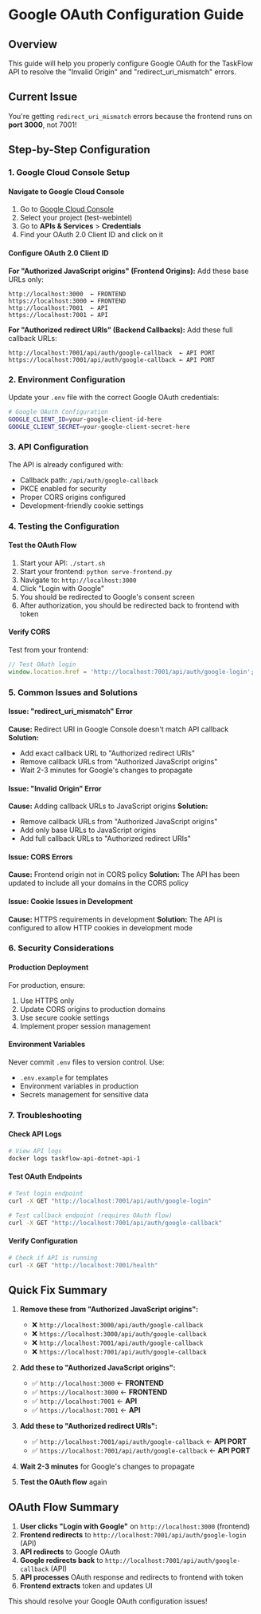 # Google OAuth Configuration Guide

## Overview
This guide will help you properly configure Google OAuth for the TaskFlow API to resolve the "Invalid Origin" and "redirect_uri_mismatch" errors.

## Current Issue
You're getting `redirect_uri_mismatch` errors because the frontend runs on **port 3000**, not 7001!

## Step-by-Step Configuration

### 1. Google Cloud Console Setup

#### Navigate to Google Cloud Console
1. Go to [Google Cloud Console](https://console.cloud.google.com/)
2. Select your project (test-webintel)
3. Go to **APIs & Services** > **Credentials**
4. Find your OAuth 2.0 Client ID and click on it

#### Configure OAuth 2.0 Client ID

**For "Authorized JavaScript origins" (Frontend Origins):**
Add these base URLs only:
```
http://localhost:3000  ← FRONTEND
https://localhost:3000 ← FRONTEND
http://localhost:7001  ← API
https://localhost:7001 ← API
```

**For "Authorized redirect URIs" (Backend Callbacks):**
Add these full callback URLs:
```
http://localhost:7001/api/auth/google-callback  ← API PORT
https://localhost:7001/api/auth/google-callback ← API PORT
```

### 2. Environment Configuration

Update your `.env` file with the correct Google OAuth credentials:

```bash
# Google OAuth Configuration
GOOGLE_CLIENT_ID=your-google-client-id-here
GOOGLE_CLIENT_SECRET=your-google-client-secret-here
```

### 3. API Configuration

The API is already configured with:
- Callback path: `/api/auth/google-callback`
- PKCE enabled for security
- Proper CORS origins configured
- Development-friendly cookie settings

### 4. Testing the Configuration

#### Test the OAuth Flow
1. Start your API: `./start.sh`
2. Start your frontend: `python serve-frontend.py`
3. Navigate to: `http://localhost:3000`
4. Click "Login with Google"
5. You should be redirected to Google's consent screen
6. After authorization, you should be redirected back to frontend with token

#### Verify CORS
Test from your frontend:
```javascript
// Test OAuth login
window.location.href = 'http://localhost:7001/api/auth/google-login';
```

### 5. Common Issues and Solutions

#### Issue: "redirect_uri_mismatch" Error
**Cause:** Redirect URI in Google Console doesn't match API callback
**Solution:** 
- Add exact callback URL to "Authorized redirect URIs"
- Remove callback URLs from "Authorized JavaScript origins"
- Wait 2-3 minutes for Google's changes to propagate

#### Issue: "Invalid Origin" Error
**Cause:** Adding callback URLs to JavaScript origins
**Solution:** 
- Remove callback URLs from "Authorized JavaScript origins"
- Add only base URLs to JavaScript origins
- Add full callback URLs to "Authorized redirect URIs"

#### Issue: CORS Errors
**Cause:** Frontend origin not in CORS policy
**Solution:** The API has been updated to include all your domains in the CORS policy

#### Issue: Cookie Issues in Development
**Cause:** HTTPS requirements in development
**Solution:** The API is configured to allow HTTP cookies in development mode

### 6. Security Considerations

#### Production Deployment
For production, ensure:
1. Use HTTPS only
2. Update CORS origins to production domains
3. Use secure cookie settings
4. Implement proper session management

#### Environment Variables
Never commit `.env` files to version control. Use:
- `.env.example` for templates
- Environment variables in production
- Secrets management for sensitive data

### 7. Troubleshooting

#### Check API Logs
```bash
# View API logs
docker logs taskflow-api-dotnet-api-1
```

#### Test OAuth Endpoints
```bash
# Test login endpoint
curl -X GET "http://localhost:7001/api/auth/google-login"

# Test callback endpoint (requires OAuth flow)
curl -X GET "http://localhost:7001/api/auth/google-callback"
```

#### Verify Configuration
```bash
# Check if API is running
curl -X GET "http://localhost:7001/health"
```

## Quick Fix Summary

1. **Remove these from "Authorized JavaScript origins":**
   - ❌ `http://localhost:3000/api/auth/google-callback`
   - ❌ `https://localhost:3000/api/auth/google-callback`
   - ❌ `http://localhost:7001/api/auth/google-callback`
   - ❌ `https://localhost:7001/api/auth/google-callback`

2. **Add these to "Authorized JavaScript origins":**
   - ✅ `http://localhost:3000`  ← **FRONTEND**
   - ✅ `https://localhost:3000` ← **FRONTEND**
   - ✅ `http://localhost:7001`  ← **API**
   - ✅ `https://localhost:7001` ← **API**

3. **Add these to "Authorized redirect URIs":**
   - ✅ `http://localhost:7001/api/auth/google-callback`  ← **API PORT**
   - ✅ `https://localhost:7001/api/auth/google-callback` ← **API PORT**

4. **Wait 2-3 minutes** for Google's changes to propagate

5. **Test the OAuth flow** again

## OAuth Flow Summary

1. **User clicks "Login with Google"** on `http://localhost:3000` (frontend)
2. **Frontend redirects** to `http://localhost:7001/api/auth/google-login` (API)
3. **API redirects** to Google OAuth
4. **Google redirects back** to `http://localhost:7001/api/auth/google-callback` (API)
5. **API processes** OAuth response and redirects to frontend with token
6. **Frontend extracts** token and updates UI

This should resolve your Google OAuth configuration issues! 